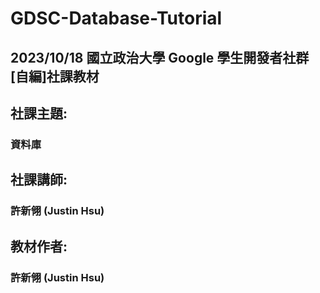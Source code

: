 # GDSC-Database-Tutorial
## 2023/10/18 國立政治大學 Google 學生開發者社群 [自編]社課教材

## 社課主題: 
### 資料庫

## 社課講師: 
### 許新翎 (Justin Hsu)

## 教材作者: 
### 許新翎 (Justin Hsu)
